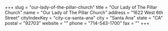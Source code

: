+++
slug = "our-lady-of-the-pillar-church"
title = "Our Lady of The Pillar Church"
name = "Our Lady of The Pillar Church"
address = "1622 West 6th Street"
cityIndexKey = "city-ca-santa-ana"
city = "Santa Ana"
state = "CA"
postal = "92703"
website = ""
phone = "714-543-1700"
fax = ""
+++

